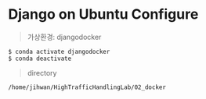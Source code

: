 
# Django on Ubuntu Configure

> 가상환경: djangodocker
```shell
$ conda activate djangodocker
$ conda deactivate
```

> directory
```
/home/jihwan/HighTrafficHandlingLab/02_docker
```
